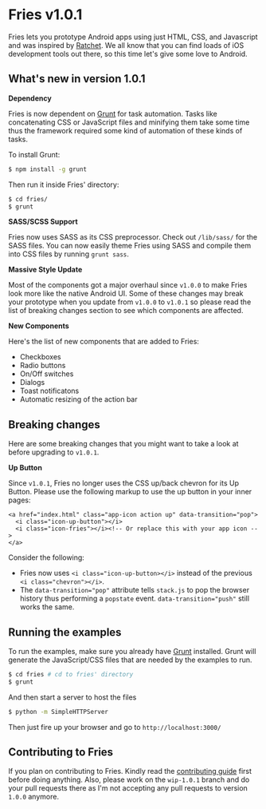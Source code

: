 Fries v1.0.1
===

Fries lets you prototype Android apps using just HTML, CSS, and Javascript and
was inspired by [Ratchet]. We all know that you can find loads of iOS
development tools out there, so this time let's give some love to Android.


## What's new in version 1.0.1

__Dependency__

Fries is now dependent on [Grunt] for task automation. Tasks like concatenating
CSS or JavaScript files and minifying them take some time thus the framework
required some kind of automation of these kinds of tasks.

To install Grunt:

```bash
$ npm install -g grunt
```

Then run it inside Fries' directory:

```bash
$ cd fries/
$ grunt
```

__SASS/SCSS Support__

Fries now uses SASS as its CSS preprocessor. Check out `/lib/sass/` for the
SASS files. You can now easily theme Fries using SASS and compile them into
CSS files by running `grunt sass`.


__Massive Style Update__

Most of the components got a major overhaul since `v1.0.0` to make Fries look
more like the native Android UI. Some of these changes may break your prototype
when you update from `v1.0.0` to `v1.0.1` so please read the list of
breaking changes section to see which components are affected.

__New Components__

Here's the list of new components that are added to Fries:
* Checkboxes
* Radio buttons
* On/Off switches
* Dialogs
* Toast notificatons
* Automatic resizing of the action bar


## Breaking changes

Here are some breaking changes that you might want to take a look at before upgrading to `v1.0.1`.

__Up Button__

Since `v1.0.1`, Fries no longer uses the CSS up/back chevron for its Up Button. Please
use the following markup to use the up button in your inner pages:

    <a href="index.html" class="app-icon action up" data-transition="pop">
      <i class="icon-up-button"></i>
      <i class="icon-fries"></i><!-- Or replace this with your app icon -->
    </a>

Consider the following:

* Fries now uses `<i class="icon-up-button></i>` instead of the previous `<i class="chevron"></i>`.
* The `data-transition="pop"` attribute tells `stack.js` to pop the browser history thus performing a
`popstate` event. `data-transition="push"` still works the same.


## Running the examples

To run the examples, make sure you already have [Grunt] installed. Grunt will
generate the JavaScript/CSS files that are needed by the examples to run.

```bash
$ cd fries # cd to fries' directory
$ grunt
```

And then start a server to host the files
```bash
$ python -m SimpleHTTPServer
```

Then just fire up your browser and go to `http://localhost:3000/`

## Contributing to Fries

If you plan on contributing to Fries. Kindly read the [contributing guide] first before doing anything.
Also, please work on the `wip-1.0.1` branch and do your pull requests there as I'm not accepting any
pull requests to version `1.0.0` anymore.


[Ratchet]: http://maker.github.io/ratchet
[Jaune Sarmiento]: http://jaunesarmiento.me
[demo project]: https://github.com/jaunesarmiento/HelloFries
[changelog]: https://github.com/jaunesarmiento/fries/blob/wip-1.0.1/changelog.txt
[Grunt]: http://gruntjs.com/
[Contributing guide]: https://github.com/jaunesarmiento/fries/wiki/Contributing-to-Fries

